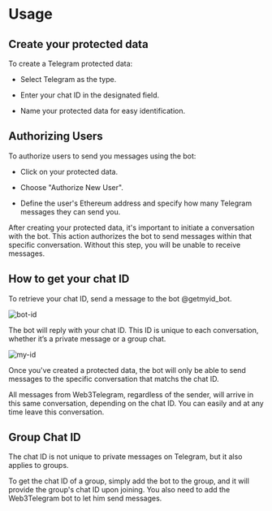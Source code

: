 # Usage

## Create your protected data

To create a Telegram protected data:

- Select Telegram as the type.

- Enter your chat ID in the designated field.

- Name your protected data for easy identification.


## Authorizing Users

To authorize users to send you messages using the bot:

- Click on your protected data.

- Choose "Authorize New User".

- Define the user's Ethereum address and specify how many Telegram messages they can send you.

After creating your protected data, it's important to initiate a conversation with the bot. This action authorizes the bot to send messages within that specific conversation. Without this step, you will be unable to receive messages.

## How to get your chat ID 

To retrieve your chat ID, send a message to the bot @getmyid_bot.

![bot-id](/get-my-id-bot.png)

The bot will reply with your chat ID. This ID is unique to each conversation, whether it’s a private message or a group chat.

![my-id](/my-chat-id.png)

Once you've created a protected data, the bot will only be able to send messages to the specific conversation that matchs the chat ID.

All messages from Web3Telegram, regardless of the sender, will arrive in this same conversation, depending on the chat ID. You can easily and at any time leave this conversation.

## Group Chat ID

The chat ID is not unique to private messages on Telegram, but it also applies to groups.

To get the chat ID of a group, simply add the bot to the group, and it will provide the group's chat ID upon joining. You also need to add the Web3Telegram bot to let him send messages.